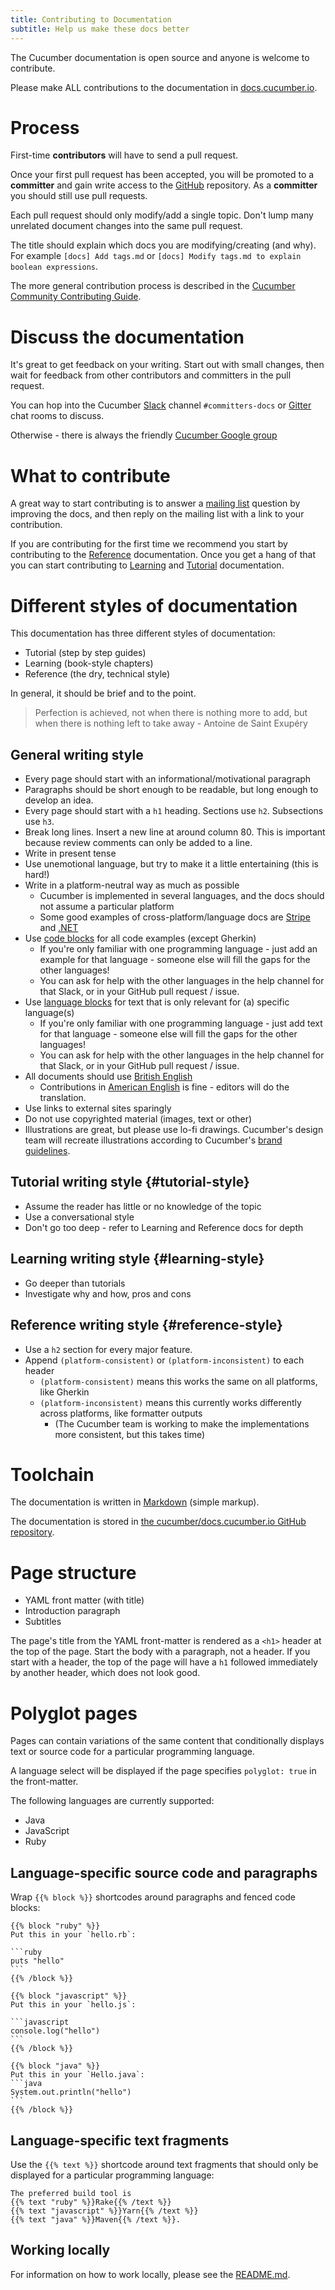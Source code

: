 ```yaml
---
title: Contributing to Documentation
subtitle: Help us make these docs better
---
```


The Cucumber documentation is open source and anyone is welcome to contribute.

Please make ALL contributions to the documentation in [docs.cucumber.io](https://github.com/cucumber/docs.cucumber.io).

# Process

First-time **contributors** will have to send a pull request.

Once your first pull request has been accepted, you will be promoted to a **committer** and
gain write access to the [GitHub](https://github.com/cucumber/docs.cucumber.io) repository.
As a **committer** you should still use pull requests.

Each pull request should only modify/add a single topic. Don't lump many unrelated document changes into the same pull request.

The title should explain which docs you are modifying/creating (and why).
For example `[docs] Add tags.md` or `[docs] Modify tags.md to explain boolean expressions`.

The more general contribution process is described in the [Cucumber Community Contributing Guide](https://github.com/cucumber/cucumber/blob/master/CONTRIBUTING.md).

# Discuss the documentation

It's great to get feedback on your writing. Start out with small changes, then wait for feedback from other contributors and committers in the pull request.

You can hop into the Cucumber [Slack](https://cucumber.io/support#slack) channel `#committers-docs` or [Gitter](https://cucumber.io/support#gitter) chat rooms to discuss.

Otherwise - there is always the friendly [Cucumber Google group](mailto:cukes-devs@googlegroups.com)

# What to contribute
A great way to start contributing is to answer a
[mailing list](https://groups.google.com/group/cukes) question by improving
the docs, and then reply on the mailing list with a link to your contribution.

If you are contributing for the first time we recommend you start by contributing to the [Reference](#reference-style) documentation. Once you get a hang of that you
can start contributing to [Learning](#learning-style) and [Tutorial](#tutorial-style) documentation.

# Different styles of documentation

This documentation has three different styles of documentation:

* Tutorial (step by step guides)
* Learning (book-style chapters)
* Reference (the dry, technical style)

In general, it should be brief and to the point.

> Perfection is achieved, not when there is nothing more to add, but when there is nothing left to take away - Antoine de Saint Exupéry

## General writing style

* Every page should start with an informational/motivational paragraph
* Paragraphs should be short enough to be readable, but long enough to develop an idea.
* Every page should start with a `h1` heading. Sections use `h2`. Subsections use `h3`.
* Break long lines. Insert a new line at around column 80. This is important because review comments can only be added to a line.
* Write in present tense
* Use unemotional language, but try to make it a little entertaining (this is hard!)
* Write in a platform-neutral way as much as possible
  * Cucumber is implemented in several languages, and the docs should not assume a particular platform
  * Some good examples of cross-platform/language docs are [Stripe](https://stripe.com/docs/api) and [.NET](https://msdn.microsoft.com/en-us/library/system.array(v=vs.110).aspx)
* Use [code blocks](#language-specific-source-code-and-paragraphs) for all code examples (except Gherkin)
  * If you're only familiar with one programming language - just add an example for that language - someone
    else will fill the gaps for the other languages!
  * You can ask for help with the other languages in the help channel for that Slack, or in your GitHub pull request / issue.
* Use [language blocks](#Language-specific-text-fragments) for text that is only relevant for (a) specific language(s)
  * If you're only familiar with one programming language - just add text for that language - someone
    else will fill the gaps for the other languages!
  * You can ask for help with the other languages in the help channel for that Slack, or in your GitHub pull request / issue.
* All documents should use [British English](https://en.wikipedia.org/wiki/British_English)
  * Contributions in [American English](https://en.wikipedia.org/wiki/American_English) is fine - editors will do the translation.
* Use links to external sites sparingly
* Do not use copyrighted material (images, text or other)
* Illustrations are great, but please use lo-fi drawings. Cucumber's design team will recreate illustrations according to Cucumber's [brand guidelines](https://github.com/cucumber-ltd/brand).

## Tutorial writing style {#tutorial-style}

* Assume the reader has little or no knowledge of the topic
* Use a conversational style
* Don't go too deep - refer to Learning and Reference docs for depth

## Learning writing style {#learning-style}

* Go deeper than tutorials
* Investigate why and how, pros and cons

## Reference writing style {#reference-style}

* Use a `h2` section for every major feature.
* Append `(platform-consistent)` or `(platform-inconsistent)` to each header
  * `(platform-consistent)` means this works the same on all platforms, like Gherkin
  * `(platform-inconsistent)` means this currently works differently across platforms, like formatter outputs
    * (The Cucumber team is working to make the implementations more consistent, but this takes time)

# Toolchain
The documentation is written in [Markdown](http://toolchain.gitbook.com/syntax/markdown.html)
(simple markup).

The documentation is stored in [the cucumber/docs.cucumber.io GitHub repository](https://github.com/cucumber/docs.cucumber.io).

# Page structure

* YAML front matter (with title)
* Introduction paragraph
* Subtitles

The page's title from the YAML front-matter is rendered as a `<h1>` header
at the top of the page. Start the body with a paragraph, not a header. If you start with a header, the
top of the page will have a `h1` followed immediately by another header, which does not
look good.

# Polyglot pages

Pages can contain variations of the same content that conditionally displays
text or source code for a particular programming language.

A language select will be displayed if the page specifies `polyglot: true`
in the front-matter.

The following languages are currently supported:

* Java
* JavaScript
* Ruby

## Language-specific source code and paragraphs

Wrap `{{% block %}}` shortcodes around paragraphs and fenced code blocks:

    {{% block "ruby" %}}
    Put this in your `hello.rb`:

    ```ruby
    puts "hello"
    ```
    {{% /block %}}

    {{% block "javascript" %}}
    Put this in your `hello.js`:

    ```javascript
    console.log("hello")
    ```
    {{% /block %}}

    {{% block "java" %}}
    Put this in your `Hello.java`:
    ```java
    System.out.println("hello")
    ```
    {{% /block %}}

## Language-specific text fragments

Use the `{{% text %}}` shortcode around text fragments that should only be displayed for
a particular programming language:

    The preferred build tool is
    {{% text "ruby" %}}Rake{{% /text %}}
    {{% text "javascript" %}}Yarn{{% /text %}}
    {{% text "java" %}}Maven{{% /text %}}.

## Working locally

For information on how to work locally, please see the [README.md](https://github.com/cucumber/docs.cucumber.io).
